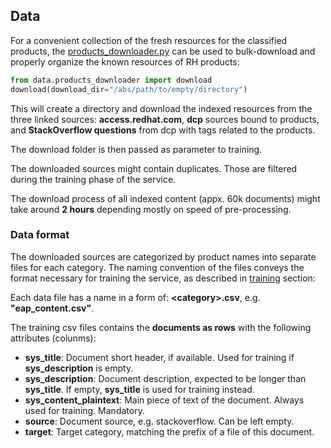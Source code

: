 ## Data

For a convenient collection of the fresh resources for the classified products, the 
[products_downloader.py](https://github.com/searchisko/project-classifier-poc/tree/master/data/products_downloader.py)
can be used to bulk-download and properly organize the known resources of RH products:

```python
from data.products_downloader import download
download(download_dir="/abs/path/to/empty/directory")
```

This will create a directory and download the indexed resources from the three linked sources: **access.redhat.com**, **dcp** sources
bound to products, and **StackOverflow questions** from dcp with tags related to the products.

The download folder is then passed as parameter to training.

The downloaded sources might contain duplicates. Those are filtered during the training phase 
of the service.

The download process of all indexed content (appx. 60k documents) might take around **2 hours** 
depending mostly on speed of pre-processing.

### Data format

The downloaded sources are categorized by product names into separate files for each category.
The naming convention of the files conveys the format necessary for training the service, as described in
[training](https://github.com/searchisko/project-classifier-poc/tree/master/search_service/training)
section: 

Each data file has a name in a form of:
**\<category\><suffix>.csv**, e.g. **\"eap_content.csv\"**.

The training csv files contains the **documents as rows** with the following attributes (colunms):
* **sys_title**: Document short header, if available. Used for training if **sys_description** is empty.
* **sys_description**: Document description, expected to be longer than **sys_title**. 
If empty, **sys_title** is used for training instead.
* **sys_content_plaintext**: Main piece of text of the document. Always used for training. Mandatory.
* **source**: Document source, e.g. stackoverflow. Can be left empty.
* **target**: Target category, matching the prefix of a file of this document.

